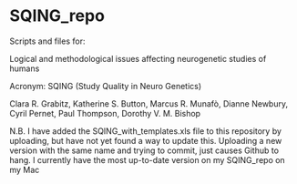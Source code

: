 # SQING_repo

Scripts and files for:

Logical and methodological issues affecting neurogenetic studies of humans

Acronym: SQING (Study Quality in Neuro Genetics)

Clara R. Grabitz, Katherine S. Button, Marcus R. Munafò, Dianne Newbury, Cyril Pernet, Paul Thompson, Dorothy V. M. Bishop


N.B. I have added the SQING_with_templates.xls file to this repository by uploading, but have not yet found a way to update this. Uploading a new version with the same name and trying to commit, just causes Github to hang.
I currently have the most up-to-date version on my SQING_repo on my Mac
